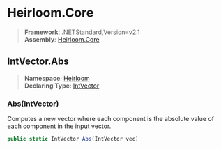 # Heirloom.Core

> **Framework**: .NETStandard,Version=v2.1  
> **Assembly**: [Heirloom.Core][0]  

## IntVector.Abs

> **Namespace**: [Heirloom][0]  
> **Declaring Type**: [IntVector][1]  

### Abs(IntVector)

Computes a new vector where each component is the absolute value of each component in the input vector.

```cs
public static IntVector Abs(IntVector vec)
```

[0]: ../../../Heirloom.Core.md
[1]: ../IntVector.md
